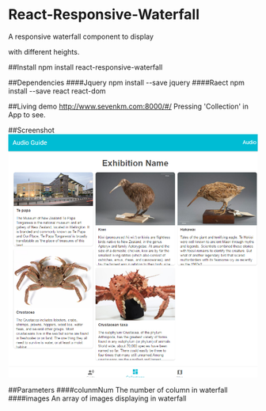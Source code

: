 # React-Responsive-Waterfall
A responsive waterfall component to display <div> with different heights.

##Install
npm install react-responsive-waterfall

##Dependencies
####Jquery
npm install --save jquery
####Raect
npm install --save react react-dom

##Living demo
http://www.sevenkm.com:8000/#/
Pressing 'Collection' in App to see.

##Screenshot
<img src="./Waterfall.png"></img>

##Parameters
####colunmNum
The number of column in waterfall
####images
An array of images displaying in waterfall
